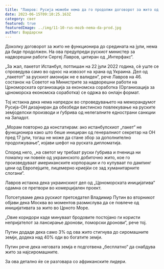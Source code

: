 ```yaml
---
title: "Лавров: Русија можеби нема да го продолжи договорот за жито од јули"
date: 2023-06-15T09:10:25.163Z
category: свет
featured: true
featuredImage: ../img/11-10-rus-mozb-nema-da-prod.jpg
author: Вардарски
---
```

Доколку договорот за жито не функционира до средината на јули, нема да биде продолжен. На ова предупреди рускиот министер за надворешни работи Сергеј Лавров, цитиран од „Интерфакс“.

„За жал, пакетот Истанбул, потпишан на 22 јули 2022 година, сè уште се спроведува само во однос на извозот на храна од Украина. Дел од „пакетот“ за рускиот амонијак не е валиден“, рече Лавров на 46. состанок на Советот на Министрите за надворешни работи на Црноморската организација за економска соработка (Организација за црноморска економска соработка) се одржа во онлајн формат.

Тој истакна дека нема напредок во спроведувањето на меморандумот Русија-ОН дизајниран да обезбеди вистинско повлекување на руските земјоделски производи и ѓубрива од нелегалните еднострани санкции на Западот.

„Морам повторно да констатирам: ако истанбулскиот „пакет“ не функционира како што беше инициран од генералниот секретар на ОН пред 17 јули, тогаш не може да стане збор за дополнително продолжување“, изјави шефот на руската дипломатија.

Според него, „на светот му требаат руски ѓубрива и пченица ни помалку ни повеќе од украинското добиточно жито, кое го произведуваат американските корпорации и го купуваат по дампинг цени од Европејците, лицемерно криејќи се зад хуманитарните слогани“.

Лавров истакна дека украинскиот дел од „Црноморската иницијатива“ одамна се претвори во комерцијален проект.

Потсетуваме дека рускиот претседател Владимир Путин во вторникот објави дека Москва во моментов размислува да се повлече од иницијативата за жито во Црното Море.

„Овие коридори каде минуваат бродовите постојано ги користи непријателот за лансирање дронови, поморски дронови“, рече тој.

Путин додаде дека само 3% од ова жито стигнува до сиромашните земји, додека над 40% оди во богатите земји.

Путин рече дека неговата земја е подготвена „бесплатно“ да снабдува жито за најсиромашните.

За ова детално ќе се разговара со африканските лидери.